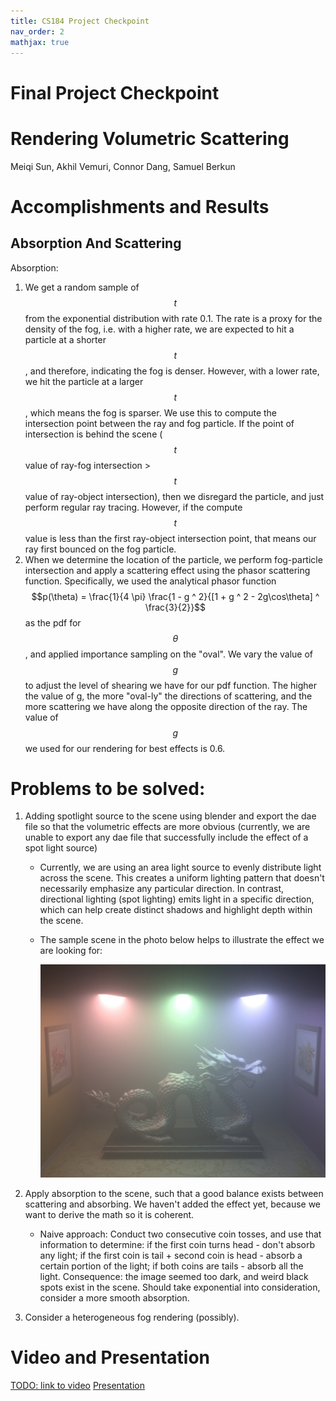 ```yaml
---
title: CS184 Project Checkpoint
nav_order: 2
mathjax: true
---
```


# Final Project Checkpoint


# Rendering Volumetric Scattering

Meiqi Sun, Akhil Vemuri, Connor Dang, Samuel Berkun


# Accomplishments and Results

## Absorption And Scattering
Absorption: 
1. We get a random sample of $$t$$ from the exponential distribution with rate 0.1. The rate is a proxy for the density of the fog, i.e. with a higher rate, we are expected to hit a particle at a shorter $$t$$, and therefore, indicating the fog is denser. However, with a lower rate, we hit the particle at a larger $$t$$, which means the fog is sparser. We use this to compute the intersection point between the ray and fog particle. If the point of intersection is behind the scene ($$t$$ value of ray-fog intersection > $$ t$$ value of ray-object intersection), then we disregard the particle, and just perform regular ray tracing. However, if the compute $$t$$ value is less than the first ray-object intersection point, that means our ray first bounced on the fog particle.
2. When we determine the location of the particle, we perform fog-particle intersection and apply a scattering effect using the phasor scattering function. Specifically, we used the analytical phasor function $$p(\theta) = \frac{1}{4 \pi} \frac{1 - g ^ 2}{[1 + g ^ 2 - 2g\cos\theta] ^ \frac{3}{2}}$$ as the pdf for $$\theta$$, and applied importance sampling on the "oval". We vary the value of $$g$$ to adjust the level of shearing we have for our pdf function. The higher the value of g, the more "oval-ly" the directions of scattering, and the more scattering we have along the opposite direction of the ray. The value of $$g$$ we used for our rendering for best effects is 0.6.



# Problems to be solved:
1. Adding spotlight source to the scene using blender and export the dae file so that the volumetric effects are more obvious (currently, we are unable to export any dae file that successfully include the effect of a spot light source)
    * Currently, we are using an area light source to evenly distribute light across the scene. This creates a uniform lighting pattern that doesn't necessarily emphasize any particular direction. In contrast, directional lighting (spot lighting) emits light in a specific direction, which can help create distinct shadows and highlight depth within the scene.
    * The sample scene in the photo below helps to illustrate the effect we are looking for:

        ![alt text](dragon_goal.png "Directional Lighting")

2. Apply absorption to the scene, such that a good balance exists between scattering and absorbing. We haven't added the effect yet, because we want to derive the math so it is coherent. 
    * Naive approach: Conduct two consecutive coin tosses, and use that information to determine: if the first coin turns head  - don't absorb any light; if the first coin is tail + second coin is head - absorb a certain portion of the light; if both coins are tails - absorb all the light. Consequence: the image seemed too dark, and weird black spots exist in the scene. Should take exponential into consideration, consider a more smooth absorption. 

3. Consider a heterogeneous fog rendering (possibly). 



# Video and Presentation

[TODO: link to video]()
[Presentation](https://docs.google.com/presentation/d/e/2PACX-1vR3yRybiOHc-NpsB6VhsimPqGPOrPzHQoE5ZCKoerq5uKw18zFb7ZVRjgXRkEJnYtf6GFyZWRwIJ2Ur/pub?start=false&loop=false&delayms=3000)
